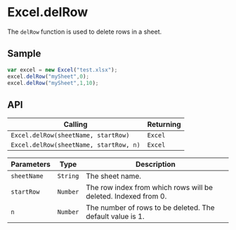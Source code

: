 # Excel.delRow

The `delRow` function is used to delete rows in a sheet.

## Sample

```javascript
var excel = new Excel("test.xlsx");
excel.delRow("mySheet",0);
excel.delRow("mySheet",1,10);
```
## API

| Calling | Returning |
|---|---|
| `Excel.delRow(sheetName, startRow)` | `Excel` |
| `Excel.delRow(sheetName, startRow, n)` | `Excel` |

| Parameters | Type | Description |
|---|---|---|
| `sheetName` | `String` | The sheet name. |
| `startRow` | `Number` | The row index from which rows will be deleted. Indexed from 0. |
| `n` | `Number` | The number of rows to be deleted. The default value is 1. |